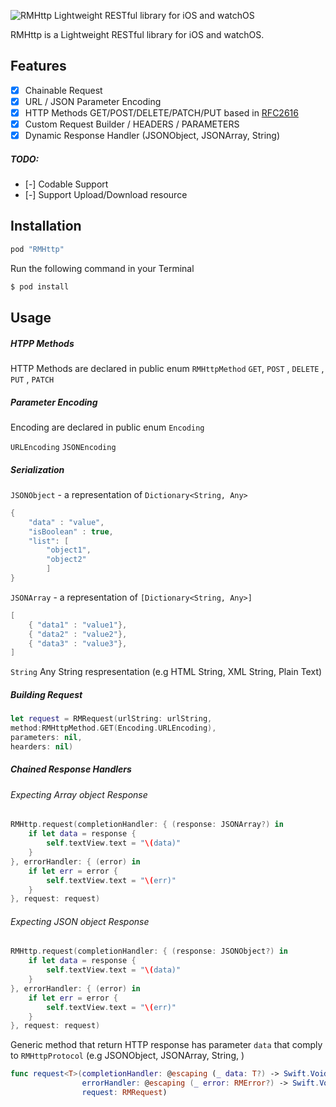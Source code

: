 ![RMHttp Lightweight RESTful library for iOS and watchOS](https://raw.githubusercontent.com/rogermolas/RMHttp/master/RMHttp/Assets.xcassets/RMHttp.imageset/RMHttp.png)


RMHttp is a Lightweight RESTful library for iOS and watchOS.

## Features

- [x]  Chainable Request
- [x]  URL / JSON  Parameter Encoding
- [x]  HTTP Methods GET/POST/DELETE/PATCH/PUT based in  [RFC2616](https://tools.ietf.org/html/rfc2616#section-5.1.1)
- [x]  Custom Request Builder / HEADERS / PARAMETERS
- [x]  Dynamic Response Handler (JSONObject, JSONArray, String)
##### TODO:
- [-] Codable Support
- [-] Support Upload/Download resource


## Installation
```ruby
pod "RMHttp"
```

Run the following command in your Terminal
```bash
$ pod install
```

## Usage

##### HTPP Methods
HTTP Methods are declared in public enum `RMHttpMethod`
`GET`, `POST` , `DELETE` , `PUT` , `PATCH`

##### Parameter Encoding
Encoding are declared in public enum `Encoding`

`URLEncoding`
`JSONEncoding`

##### Serialization
`JSONObject` - a representation of `Dictionary<String, Any>`
```swift
{
    "data" : "value",
    "isBoolean" : true,
    "list": [
        "object1",
        "object2"
        ]
}
```

`JSONArray` - a representation of `[Dictionary<String, Any>]`

```swift
[
    { "data1" : "value1"},
    { "data2" : "value2"},
    { "data3" : "value3"},
]
```

`String`
Any String respresentation (e.g HTML String, XML String, Plain Text)

##### Building Request

```swift
let request = RMRequest(urlString: urlString,
method:RMHttpMethod.GET(Encoding.URLEncoding),
parameters: nil,
hearders: nil)
```

##### Chained Response Handlers

###### Expecting Array object Response
```swift
RMHttp.request(completionHandler: { (response: JSONArray?) in
    if let data = response {
        self.textView.text = "\(data)"
    }
}, errorHandler: { (error) in
    if let err = error {
        self.textView.text = "\(err)"
    }
}, request: request)
```

###### Expecting JSON object Response
```swift
RMHttp.request(completionHandler: { (response: JSONObject?) in
    if let data = response {
        self.textView.text = "\(data)"
    }
}, errorHandler: { (error) in
    if let err = error {
        self.textView.text = "\(err)"
    }
}, request: request)
```

Generic method that return HTTP response has parameter  `data`  that comply to `RMHttpProtocol` (e.g JSONObject, JSONArray,  String, )
```swift
func request<T>(completionHandler: @escaping (_ data: T?) -> Swift.Void,
                errorHandler: @escaping (_ error: RMError?) -> Swift.Void,
                request: RMRequest)
```



